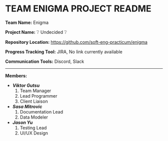 # TEAM ENIGMA PROJECT README

**Team Name:** Enigma

**Project Name:** :grey_question:	Undecided :grey_question:	

**Repository Location:** https://github.com/soft-eng-practicum/enigma

**Progress Tracking Tool:** JIRA, No link currently available

**Communication Tools:** Discord, Slack

***

**Members:**
* ***Viktor Gutsu***
  1. Team Manager
  2. Lead Programmer
  3. Client Liaison
* ***Sasa Mitrovic***
  1. Documentation Lead
  2. Data Modeler
* ***Jason Yu***
  1. Testing Lead
  2. UI/UX Design
